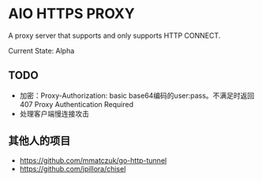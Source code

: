 # AIO HTTPS PROXY

A proxy server that supports and only supports HTTP CONNECT.

Current State: Alpha

## TODO

* 加密：Proxy-Authorization: basic base64编码的user:pass。不满足时返回407 Proxy Authentication Required
* 处理客户端慢连接攻击

## 其他人的项目

* https://github.com/mmatczuk/go-http-tunnel
* https://github.com/jpillora/chisel

